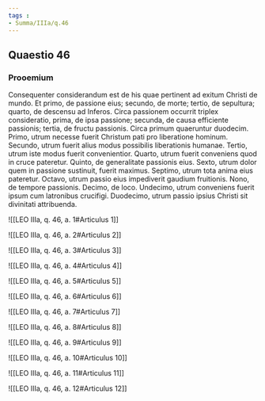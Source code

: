 ```yaml
---
tags : 
- Summa/IIIa/q.46
---
```


## Quaestio 46

### Prooemium

Consequenter considerandum est de his quae pertinent ad exitum Christi de mundo. Et primo, de passione eius; secundo, de morte; tertio, de sepultura; quarto, de descensu ad Inferos. Circa passionem occurrit triplex consideratio, prima, de ipsa passione; secunda, de causa efficiente passionis; tertia, de fructu passionis. Circa primum quaeruntur duodecim. Primo, utrum necesse fuerit Christum pati pro liberatione hominum. Secundo, utrum fuerit alius modus possibilis liberationis humanae. Tertio, utrum iste modus fuerit convenientior. Quarto, utrum fuerit conveniens quod in cruce pateretur. Quinto, de generalitate passionis eius. Sexto, utrum dolor quem in passione sustinuit, fuerit maximus. Septimo, utrum tota anima eius pateretur. Octavo, utrum passio eius impediverit gaudium fruitionis. Nono, de tempore passionis. Decimo, de loco. Undecimo, utrum conveniens fuerit ipsum cum latronibus crucifigi. Duodecimo, utrum passio ipsius Christi sit divinitati attribuenda.

![[LEO IIIa, q. 46, a. 1#Articulus 1]]

![[LEO IIIa, q. 46, a. 2#Articulus 2]]

![[LEO IIIa, q. 46, a. 3#Articulus 3]]

![[LEO IIIa, q. 46, a. 4#Articulus 4]]

![[LEO IIIa, q. 46, a. 5#Articulus 5]]

![[LEO IIIa, q. 46, a. 6#Articulus 6]]

![[LEO IIIa, q. 46, a. 7#Articulus 7]]

![[LEO IIIa, q. 46, a. 8#Articulus 8]]

![[LEO IIIa, q. 46, a. 9#Articulus 9]]

![[LEO IIIa, q. 46, a. 10#Articulus 10]]

![[LEO IIIa, q. 46, a. 11#Articulus 11]]

![[LEO IIIa, q. 46, a. 12#Articulus 12]]

